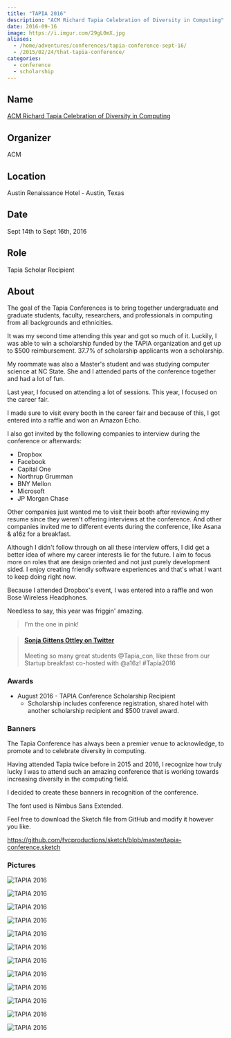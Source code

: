 ```yaml
---
title: "TAPIA 2016"
description: "ACM Richard Tapia Celebration of Diversity in Computing"
date: 2016-09-16
image: https://i.imgur.com/29gL0mX.jpg
aliases:
  - /home/adventures/conferences/tapia-conference-sept-16/
  - /2015/02/24/that-tapia-conference/
categories:
  - conference
  - scholarship
---
```


## Name

[ACM Richard Tapia Celebration of Diversity in Computing](https://tapiaconference.org "ACM Richard Tapia Celebration of Diversity in Computing")

## Organizer

ACM

## Location

Austin Renaissance Hotel - Austin, Texas

## Date

Sept 14th to Sept 16th, 2016

## Role

Tapia Scholar Recipient

## About

The goal of the Tapia Conferences is to bring together undergraduate and graduate students, faculty, researchers, and professionals in computing from all backgrounds and ethnicities.

It was my second time attending this year and got so much of it. Luckily, I was able to win a scholarship funded by the TAPIA organization and get up to $500 reimbursement. 37.7% of scholarship applicants won a scholarship.

My roommate was also a Master's student and was studying computer science at NC State. She and I attended parts of the conference together and had a lot of fun.

Last year, I focused on attending a lot of sessions. This year, I focused on the career fair.

I made sure to visit every booth in the career fair and because of this, I got entered into a raffle and won an Amazon Echo.

I also got invited by the following companies to interview during the conference or afterwards:

- Dropbox
- Facebook
- Capital One
- Northrup Grumman
- BNY Mellon
- Microsoft
- JP Morgan Chase

Other companies just wanted me to visit their booth after reviewing my resume since they weren't offering interviews at the conference. And other companies invited me to different events during the conference, like Asana & a16z for a breakfast.

Although I didn't follow through on all these interview offers, I did get a better idea of where my career interests lie for the future. I aim to focus more on roles that are design oriented and not just purely development sided. I enjoy creating friendly software experiences and that's what I want to keep doing right now.

Because I attended Dropbox's event, I was entered into a raffle and won Bose Wireless Headphones.

Needless to say, this year was friggin' amazing.

> I'm the one in pink!

<blockquote class="embedly-card" data-card-controls="0"><h4><a href="https://twitter.com/SonjaOttley/status/776506790724841472">Sonja Gittens Ottley on Twitter</a></h4><p>Meeting so many great students @Tapia_con, like these from our Startup breakfast co-hosted with @a16z! #Tapia2016</p></blockquote>
<script async src="//cdn.embedly.com/widgets/platform.js" charset="UTF-8"></script>

### Awards

- August 2016 - TAPIA Conference Scholarship Recipient
  - Scholarship includes conference registration, shared hotel with another scholarship recipient and $500 travel award.

### Banners

The Tapia Conference has always been a premier venue to acknowledge, to promote and to celebrate diversity in computing.

Having attended Tapia twice before in 2015 and 2016, I recognize how truly lucky I was to attend such an amazing conference that is working towards increasing diversity in the computing field.

I decided to create these banners in recognition of the conference.

The font used is Nimbus Sans Extended.

Feel free to download the Sketch file from GitHub and modify it however you like.

https://github.com/fvcproductions/sketch/blob/master/tapia-conference.sketch

### Pictures

![TAPIA 2016](https://i.imgur.com/WDQpCcM.gif)

![TAPIA 2016](https://i.imgur.com/VgZ0m5G.jpg)

![TAPIA 2016](https://i.imgur.com/zT3LkQj.jpg)

![TAPIA 2016](https://i.imgur.com/y8XDnSv.jpg)

![TAPIA 2016](https://i.imgur.com/fqxbwt1.jpg)

![TAPIA 2016](https://i.imgur.com/wwn0Whu.jpg)

![TAPIA 2016](https://i.imgur.com/mWahmVt.jpg)

![TAPIA 2016](https://i.imgur.com/WCoBg1w.jpg)

![TAPIA 2016](https://i.imgur.com/8FkuLJC.jpg)

![TAPIA 2016](https://i.imgur.com/rKDCzWr.jpg)

![TAPIA 2016](https://i.imgur.com/nz5Z2yu.jpg)

![TAPIA 2016](https://i.imgur.com/CRTsTKD.jpg)
